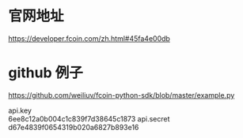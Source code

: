 # 官网地址
https://developer.fcoin.com/zh.html#45fa4e00db
# github 例子
https://github.com/weiliuv/fcoin-python-sdk/blob/master/example.py

api.key<br>
6ee8c12a0b004c1c839f7d38645c1873
api.secret<br>
d67e4839f0654319b020a6827b893e16